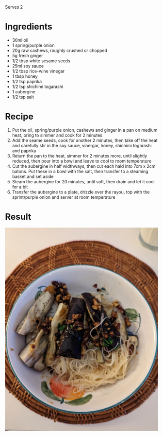 Serves 2

# Ingredients

- 30ml oil
- 1 spring/purple onion
- 20g raw cashews, roughly crushed or chopped
- 5g fresh ginger
- 1/2 tbsp white sesame seeds
- 25ml soy sauce
- 1/2 tbsp rice-wine vinegar
- 1 tbsp honey
- 1/2 tsp paprika
- 1/2 tsp shichimi togarashi
- 1 aubergine
- 1/2 tsp salt

# Recipe

1. Put the oil, spring/purple onion, cashews and ginger in a pan on medium heat, bring to simmer and cook for 2 minutes
2. Add the seame seeds, cook for another 2 minutes, then take off the heat and carefully stir in the soy sauce, vinergar, honey, shichimi togarashi and paprika
3. Return the pan to the heat, simmer for 2 minutes more, until slightly reduced, then pour into a bowl and leave to cool to room temperature
4. Cut the aubergine in half widthways, then cut each hald into 7cm x 2cm batons. Put these in a bowl with the salt, then transfer to a steaming basket and set aside
5. Steam the aubergine for 20 minutes, until soft, then drain and let it cool for a bit
6. Transfer the aubergine to a plate, drizzle over the rayou, top with the sprint/purple onion and server at room temperature

# Result

![Steamed aubergines with cashew](../images/PXL_20230527_194638901.jpg)
